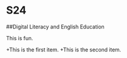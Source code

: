 # S24

##Digital Literacy and English Education

This is fun.

+This is the first item.
+This is the second item.


